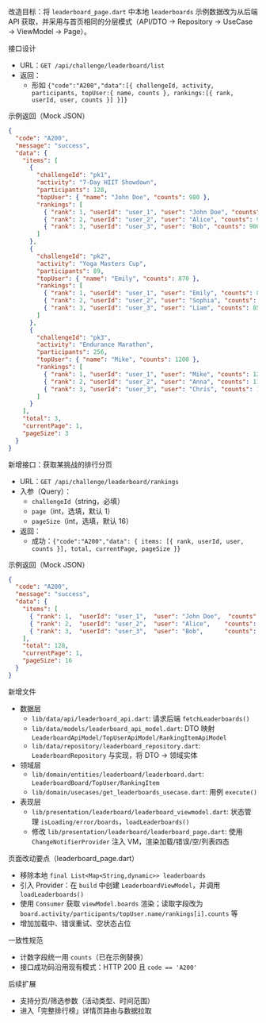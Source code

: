 改造目标：将 `leaderboard_page.dart` 中本地 `leaderboards` 示例数据改为从后端 API 获取，并采用与首页相同的分层模式（API/DTO → Repository → UseCase → ViewModel → Page）。

接口设计
- URL：`GET /api/challenge/leaderboard/list`
- 返回：
  - 形如 `{"code":"A200","data":[{ challengeId, activity, participants, topUser:{ name, counts }, rankings:[{ rank, userId, user, counts }] }]}`

示例返回（Mock JSON）
```json
{
  "code": "A200",
  "message": "success",
  "data": {
    "items": [
      {
        "challengeId": "pk1",
        "activity": "7-Day HIIT Showdown",
        "participants": 128,
        "topUser": { "name": "John Doe", "counts": 980 },
        "rankings": [
          { "rank": 1, "userId": "user_1", "user": "John Doe", "counts": 980 },
          { "rank": 2, "userId": "user_2", "user": "Alice", "counts": 950 },
          { "rank": 3, "userId": "user_3", "user": "Bob", "counts": 900 }
        ]
      },
      {
        "challengeId": "pk2",
        "activity": "Yoga Masters Cup",
        "participants": 89,
        "topUser": { "name": "Emily", "counts": 870 },
        "rankings": [
          { "rank": 1, "userId": "user_1", "user": "Emily", "counts": 870 },
          { "rank": 2, "userId": "user_2", "user": "Sophia", "counts": 860 },
          { "rank": 3, "userId": "user_3", "user": "Liam", "counts": 850 }
        ]
      },
      {
        "challengeId": "pk3",
        "activity": "Endurance Marathon",
        "participants": 256,
        "topUser": { "name": "Mike", "counts": 1200 },
        "rankings": [
          { "rank": 1, "userId": "user_1", "user": "Mike", "counts": 1200 },
          { "rank": 2, "userId": "user_2", "user": "Anna", "counts": 1150 },
          { "rank": 3, "userId": "user_3", "user": "Chris", "counts": 1100 }
        ]
      }
    ],
    "total": 3,
    "currentPage": 1,
    "pageSize": 3
  }
}
```

新增接口：获取某挑战的排行分页
- URL：`GET /api/challenge/leaderboard/rankings`
- 入参（Query）：
  - `challengeId`（string，必填）
  - `page`（int，选填，默认 1）
  - `pageSize`（int，选填，默认 16）
- 返回：
  - 成功：`{"code":"A200","data": { items: [{ rank, userId, user, counts }], total, currentPage, pageSize }}`

示例返回（Mock JSON）
```json
{
  "code": "A200",
  "message": "success",
  "data": {
    "items": [
      { "rank": 1,  "userId": "user_1",  "user": "John Doe",  "counts": 980 },
      { "rank": 2,  "userId": "user_2",  "user": "Alice",    "counts": 970 },
      { "rank": 3,  "userId": "user_3",  "user": "Bob",      "counts": 960 }
    ],
    "total": 128,
    "currentPage": 1,
    "pageSize": 16
  }
}
```

新增文件
- 数据层
  - `lib/data/api/leaderboard_api.dart`: 请求后端 `fetchLeaderboards()`
  - `lib/data/models/leaderboard_api_model.dart`: DTO 映射 `LeaderboardApiModel/TopUserApiModel/RankingItemApiModel`
  - `lib/data/repository/leaderboard_repository.dart`: `LeaderboardRepository` 与实现，将 DTO → 领域实体
- 领域层
  - `lib/domain/entities/leaderboard/leaderboard.dart`: `LeaderboardBoard/TopUser/RankingItem`
  - `lib/domain/usecases/get_leaderboards_usecase.dart`: 用例 `execute()`
- 表现层
  - `lib/presentation/leaderboard/leaderboard_viewmodel.dart`: 状态管理 `isLoading/error/boards`，`loadLeaderboards()`
  - 修改 `lib/presentation/leaderboard/leaderboard_page.dart`: 使用 `ChangeNotifierProvider` 注入 VM，渲染加载/错误/空/列表四态

页面改动要点（leaderboard_page.dart）
- 移除本地 `final List<Map<String,dynamic>> leaderboards`
- 引入 Provider：在 `build` 中创建 `LeaderboardViewModel`，并调用 `loadLeaderboards()`
- 使用 `Consumer` 获取 `viewModel.boards` 渲染；读取字段改为 `board.activity/participants/topUser.name/rankings[i].counts` 等
- 增加加载中、错误重试、空状态占位

一致性规范
- 计数字段统一用 `counts`（已在示例替换）
- 接口成功码沿用现有模式：HTTP 200 且 `code == 'A200'`

后续扩展
- 支持分页/筛选参数（活动类型、时间范围）
- 进入「完整排行榜」详情页路由与数据拉取

